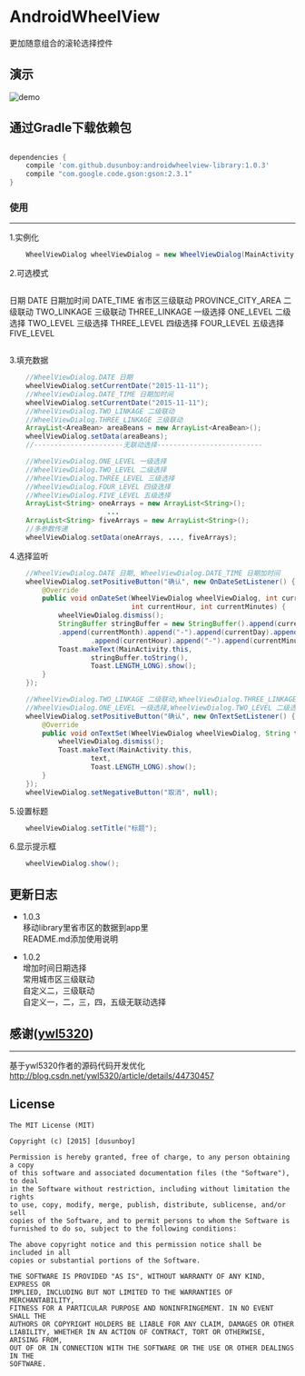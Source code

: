 # AndroidWheelView
  更加随意组合的滚轮选择控件
  
## 演示
  ![demo](https://github.com/dusunboy/AndroidWheelView/blob/master/images/demo.gif?raw=true)
  
## 通过Gradle下载依赖包
```groovy

dependencies {
    compile 'com.github.dusunboy:androidwheelview-library:1.0.3'
    compile "com.google.code.gson:gson:2.3.1"
}

```
### 使用
---

1.实例化
```java
    WheelViewDialog wheelViewDialog = new WheelViewDialog(MainActivity.this, WheelViewDialog.DATE);
```


2.可选模式
>```
  日期 DATE
  日期加时间 DATE_TIME
  省市区三级联动 PROVINCE_CITY_AREA
  二级联动 TWO_LINKAGE
  三级联动 THREE_LINKAGE
  一级选择 ONE_LEVEL
  二级选择 TWO_LEVEL
  三级选择 THREE_LEVEL
  四级选择 FOUR_LEVEL
  五级选择 FIVE_LEVEL

>```

3.填充数据
```java
    //WheelViewDialog.DATE 日期
    wheelViewDialog.setCurrentDate("2015-11-11");
    //WheelViewDialog.DATE_TIME 日期加时间
    wheelViewDialog.setCurrentDate("2015-11-11");
    //WheelViewDialog.TWO_LINKAGE 二级联动
    //WheelViewDialog.THREE_LINKAGE 三级联动
    ArrayList<AreaBean> areaBeans = new ArrayList<AreaBean>();
    wheelViewDialog.setData(areaBeans);
    //----------------------无联动选择--------------------------

    //WheelViewDialog.ONE_LEVEL 一级选择
    //WheelViewDialog.TWO_LEVEL 二级选择
    //WheelViewDialog.THREE_LEVEL 三级选择
    //WheelViewDialog.FOUR_LEVEL 四级选择
    //WheelViewDialog.FIVE_LEVEL 五级选择
    ArrayList<String> oneArrays = new ArrayList<String>();
                        ...
    ArrayList<String> fiveArrays = new ArrayList<String>();
    //多参数传递
    wheelViewDialog.setData(oneArrays, ..., fiveArrays);
```

4.选择监听
```java
    //WheelViewDialog.DATE 日期, WheelViewDialog.DATE_TIME 日期加时间
    wheelViewDialog.setPositiveButton("确认", new OnDateSetListener() {
        @Override
        public void onDateSet(WheelViewDialog wheelViewDialog, int currentYear, int currentMonth, int currentDay,
                              int currentHour, int currentMinutes) {
            wheelViewDialog.dismiss();
            StringBuffer stringBuffer = new StringBuffer().append(currentYear).append("-")
            .append(currentMonth).append("-").append(currentDay).append("-")
                    .append(currentHour).append("-").append(currentMinutes);
            Toast.makeText(MainActivity.this,
                    stringBuffer.toString(),
                    Toast.LENGTH_LONG).show();
        }
    });

    //WheelViewDialog.TWO_LINKAGE 二级联动,WheelViewDialog.THREE_LINKAGE 三级联动
    //WheelViewDialog.ONE_LEVEL 一级选择,WheelViewDialog.TWO_LEVEL 二级选择,WheelViewDialog.THREE_LEVEL 三级选择,WheelViewDialog.FOUR_LEVEL 四级选择,WheelViewDialog.FIVE_LEVEL 五级选择
    wheelViewDialog.setPositiveButton("确认", new OnTextSetListener() {
        @Override
        public void onTextSet(WheelViewDialog wheelViewDialog, String text) {
            wheelViewDialog.dismiss();
            Toast.makeText(MainActivity.this,
                    text,
                    Toast.LENGTH_LONG).show();
        }
    });
    wheelViewDialog.setNegativeButton("取消", null);
```

5.设置标题
```java
    wheelViewDialog.setTitle("标题");
```
6.显示提示框
```java
    wheelViewDialog.show();
```

## 更新日志
* 1.0.3<br>
    移动library里省市区的数据到app里<br>
    README.md添加使用说明

* 1.0.2<br>
    增加时间日期选择<br>
    常用城市区三级联动<br>
    自定义二，三级联动<br>
    自定义一，二，三，四，五级无联动选择


## 感谢([ywl5320](http://blog.csdn.net/ywl5320/article/details/44730457))
-------
基于ywl5320作者的源码代码开发优化 
http://blog.csdn.net/ywl5320/article/details/44730457<br>

## License

    The MIT License (MIT)
    
    Copyright (c) [2015] [dusunboy]
    
    Permission is hereby granted, free of charge, to any person obtaining a copy
    of this software and associated documentation files (the "Software"), to deal
    in the Software without restriction, including without limitation the rights
    to use, copy, modify, merge, publish, distribute, sublicense, and/or sell
    copies of the Software, and to permit persons to whom the Software is
    furnished to do so, subject to the following conditions:
    
    The above copyright notice and this permission notice shall be included in all
    copies or substantial portions of the Software.
    
    THE SOFTWARE IS PROVIDED "AS IS", WITHOUT WARRANTY OF ANY KIND, EXPRESS OR
    IMPLIED, INCLUDING BUT NOT LIMITED TO THE WARRANTIES OF MERCHANTABILITY,
    FITNESS FOR A PARTICULAR PURPOSE AND NONINFRINGEMENT. IN NO EVENT SHALL THE
    AUTHORS OR COPYRIGHT HOLDERS BE LIABLE FOR ANY CLAIM, DAMAGES OR OTHER
    LIABILITY, WHETHER IN AN ACTION OF CONTRACT, TORT OR OTHERWISE, ARISING FROM,
    OUT OF OR IN CONNECTION WITH THE SOFTWARE OR THE USE OR OTHER DEALINGS IN THE
    SOFTWARE.
